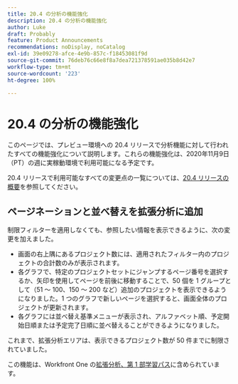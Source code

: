```yaml
---
title: 20.4 の分析の機能強化
description: 20.4 の分析の機能強化
author: Luke
draft: Probably
feature: Product Announcements
recommendations: noDisplay, noCatalog
exl-id: 39e09278-afce-4e9b-857c-f18453081f9d
source-git-commit: 76deb76c66e8f8a7dea721378591ae035b8d42e7
workflow-type: tm+mt
source-wordcount: '223'
ht-degree: 100%

---
```


# 20.4 の分析の機能強化

このページでは、プレビュー環境への 20.4 リリースで分析機能に対して行われたすべての機能強化について説明します。これらの機能強化は、2020年11月9日（PT）の週に実稼動環境で利用可能になる予定です。

20.4 リリースで利用可能なすべての変更点の一覧については、[20.4 リリースの概要](../../../product-announcements/product-releases/20.4-release-activity/20-4-release-overview.md)を参照してください。

## ページネーションと並べ替えを拡張分析に追加

制限フィルターを適用しなくても、参照したい情報を表示できるように、次の変更を加えました。

* 画面の右上隅にあるプロジェクト数には、適用されたフィルター内のプロジェクトの合計数のみが表示されます。
* 各グラフで、特定のプロジェクトセットにジャンプするページ番号を選択するか、矢印を使用してページを前後に移動することで、50 個を 1 グループとして（51 ～ 100、150 ～ 200 など）追加のプロジェクトを表示できるようになりました。1 つのグラフで新しいページを選択すると、画面全体のプロジェクトが更新されます。
* 各グラフには並べ替え基準メニューが表示され、アルファベット順、予定開始日順または予定完了日順に並べ替えることができるようになりました。

これまで、拡張分析エリアは、表示できるプロジェクト数が 50 件までに制限されていました。

この機能は、Workfront One の[拡張分析、第 1 部学習パス](https://one.workfront.com/s/learningpath2/enhanced-analytics-part-1-overview-20Y0z000000bmgOEAQ)に含められています。
